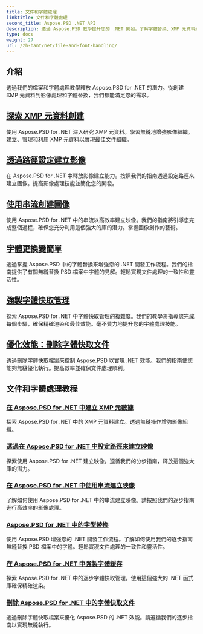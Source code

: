 ```yaml
---
title: 文件和字體處理
linktitle: 文件和字體處理
second_title: Aspose.PSD .NET API
description: 透過 Aspose.PSD 教學提升您的 .NET 開發。了解字體替換、XMP 元資料建立和快取管理，以實現最佳工作流程效率。
type: docs
weight: 27
url: /zh-hant/net/file-and-font-handling/
---
```

## 介紹

透過我們的檔案和字體處理教學釋放 Aspose.PSD for .NET 的潛力。從創建 XMP 元資料到影像處理和字體替換，我們都能滿足您的需求。

## [探索 XMP 元資料創建](./create-xmp-metadata/)
使用 Aspose.PSD for .NET 深入研究 XMP 元資料。學習無縫地增強影像組織。建立、管理和利用 XMP 元資料以實現最佳文件組織。

## [透過路徑設定建立影像](./create-images-setting-path/)
在 Aspose.PSD for .NET 中釋放影像建立能力。按照我們的指南透過設定路徑來建立圖像。提高影像處理技能並簡化您的開發。

## [使用串流創建圖像](./create-images-using-stream/)
使用 Aspose.PSD for .NET 中的串流以高效率建立映像。我們的指南將引導您完成整個過程，確保您充分利用這個強大的庫的潛力。掌握圖像創作的藝術。

## [字體更換變簡單](./font-replacement/)
透過掌握 Aspose.PSD 中的字體替換來增強您的 .NET 開發工作流程。我們的指南提供了有關無縫替換 PSD 檔案中字體的見解。輕鬆實現文件處理的一致性和靈活性。

## [強製字體快取管理](./force-font-cache/)
探索 Aspose.PSD for .NET 中字體快取管理的複雜度。我們的教學將指導您完成每個步驟，確保精確渲染和最佳效能。毫不費力地提升您的字體處理技能。

## [優化效能：刪除字體快取文件](./remove-font-cache-files/)
透過刪除字體快取檔案來控制 Aspose.PSD 以實現 .NET 效能。我們的指南使您能夠無縫優化執行。提高效率並確保文件處理順利。

## 文件和字體處理教程
### [在 Aspose.PSD for .NET 中建立 XMP 元數據](./create-xmp-metadata/)
探索 Aspose.PSD for .NET 中的 XMP 元資料建立。透過無縫操作增強影像組織。
### [透過在 Aspose.PSD for .NET 中設定路徑來建立映像](./create-images-setting-path/)
探索使用 Aspose.PSD for .NET 建立映像。遵循我們的分步指南，釋放這個強大庫的潛力。
### [在 Aspose.PSD for .NET 中使用串流建立映像](./create-images-using-stream/)
了解如何使用 Aspose.PSD for .NET 中的串流建立映像。請按照我們的逐步指南進行高效率的影像處理。
### [Aspose.PSD for .NET 中的字型替換](./font-replacement/)
使用 Aspose.PSD 增強您的 .NET 開發工作流程。了解如何使用我們的逐步指南無縫替換 PSD 檔案中的字體。輕鬆實現文件處理的一致性和靈活性。
### [在 Aspose.PSD for .NET 中強製字體緩存](./force-font-cache/)
探索 Aspose.PSD for .NET 中的逐步字體快取管理。使用這個強大的 .NET 函式庫確保精確渲染。 
### [刪除 Aspose.PSD for .NET 中的字體快取文件](./remove-font-cache-files/)
透過刪除字體快取檔案來優化 Aspose.PSD 的 .NET 效能。請遵循我們的逐步指南以實現無縫執行。